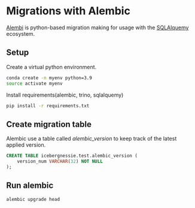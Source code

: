 # Migrations with Alembic

[Alembi](https://alembic.sqlalchemy.org/en/latest/) is python-based migration making for usage with the  [SQLAlquemy](https://www.sqlalchemy.org/) ecosystem.

## Setup

Create a virtual python environment.

```sh
conda create -n myenv python=3.9
source activate myenv
```

Install requirements(alembic, trino, sqlalquemy)

```sh
pip install -r requirements.txt
```

## Create migration table

Alembic use a table called *alembic_version* to keep track of the latest applied version.

```sql
CREATE TABLE icebergnessie.test.alembic_version (
    version_num VARCHAR(32) NOT NULL
);
```

## Run alembic

```sh
alembic upgrade head
```